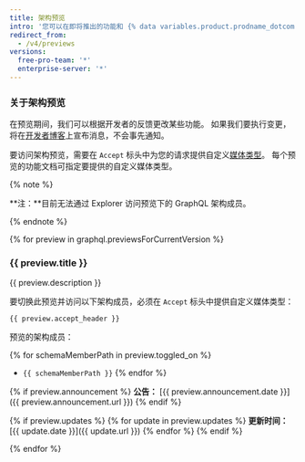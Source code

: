 ```yaml
---
title: 架构预览
intro: '您可以在即将推出的功能和 {% data variables.product.prodname_dotcom %} GraphQL 架构变更添加至 {% data variables.product.prodname_dotcom %} GraphQL API 之前预览它们。'
redirect_from:
  - /v4/previews
versions:
  free-pro-team: '*'
  enterprise-server: '*'
---
```


### 关于架构预览

在预览期间，我们可以根据开发者的反馈更改某些功能。 如果我们要执行变更，将在[开发者博客](https://developer.github.com/changes/)上宣布消息，不会事先通知。

要访问架构预览，需要在 `Accept` 标头中为您的请求提供自定义[媒体类型](/v3/media)。 每个预览的功能文档可指定要提供的自定义媒体类型。

{% note %}

**注：**目前无法通过 Explorer 访问预览下的 GraphQL 架构成员。

{% endnote %}

{% for preview in graphql.previewsForCurrentVersion %}
### {{ preview.title }}

{{ preview.description }}

要切换此预览并访问以下架构成员，必须在 `Accept` 标头中提供自定义媒体类型：

```
{{ preview.accept_header }}
```

预览的架构成员：

{% for schemaMemberPath in preview.toggled_on %}
- `{{ schemaMemberPath }}`
{% endfor %}

{% if preview.announcement %}
**公告：** [{{ preview.announcement.date }}]({{ preview.announcement.url }})
{% endif %}

{% if preview.updates %}
{% for update in preview.updates %}
**更新时间：** [{{ update.date }}]({{ update.url }})
{% endfor %}
{% endif %}

{% endfor %}

